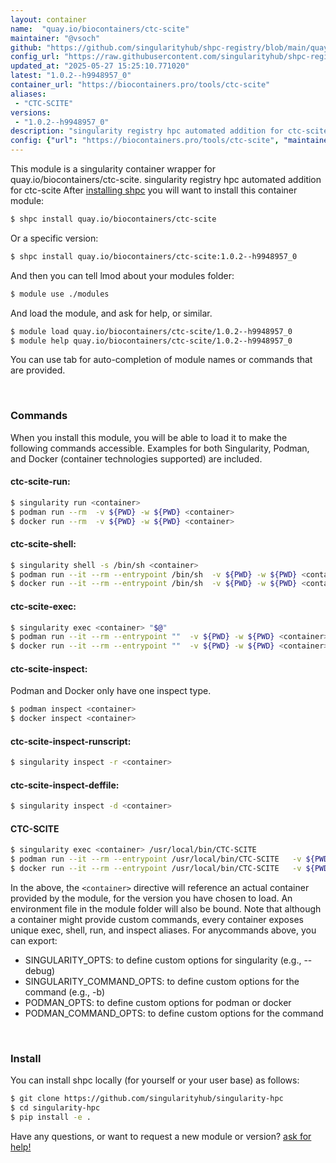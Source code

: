 ```yaml
---
layout: container
name:  "quay.io/biocontainers/ctc-scite"
maintainer: "@vsoch"
github: "https://github.com/singularityhub/shpc-registry/blob/main/quay.io/biocontainers/ctc-scite/container.yaml"
config_url: "https://raw.githubusercontent.com/singularityhub/shpc-registry/main/quay.io/biocontainers/ctc-scite/container.yaml"
updated_at: "2025-05-27 15:25:10.771020"
latest: "1.0.2--h9948957_0"
container_url: "https://biocontainers.pro/tools/ctc-scite"
aliases:
 - "CTC-SCITE"
versions:
 - "1.0.2--h9948957_0"
description: "singularity registry hpc automated addition for ctc-scite"
config: {"url": "https://biocontainers.pro/tools/ctc-scite", "maintainer": "@vsoch", "description": "singularity registry hpc automated addition for ctc-scite", "latest": {"1.0.2--h9948957_0": "sha256:32221834cd06f88dee0f7e0adf56ad7b924773fe9a16c15ef6a27baf82225c24"}, "tags": {"1.0.2--h9948957_0": "sha256:32221834cd06f88dee0f7e0adf56ad7b924773fe9a16c15ef6a27baf82225c24"}, "docker": "quay.io/biocontainers/ctc-scite", "aliases": {"CTC-SCITE": "/usr/local/bin/CTC-SCITE"}}
---
```


This module is a singularity container wrapper for quay.io/biocontainers/ctc-scite.
singularity registry hpc automated addition for ctc-scite
After [installing shpc](#install) you will want to install this container module:


```bash
$ shpc install quay.io/biocontainers/ctc-scite
```

Or a specific version:

```bash
$ shpc install quay.io/biocontainers/ctc-scite:1.0.2--h9948957_0
```

And then you can tell lmod about your modules folder:

```bash
$ module use ./modules
```

And load the module, and ask for help, or similar.

```bash
$ module load quay.io/biocontainers/ctc-scite/1.0.2--h9948957_0
$ module help quay.io/biocontainers/ctc-scite/1.0.2--h9948957_0
```

You can use tab for auto-completion of module names or commands that are provided.

<br>

### Commands

When you install this module, you will be able to load it to make the following commands accessible.
Examples for both Singularity, Podman, and Docker (container technologies supported) are included.

#### ctc-scite-run:

```bash
$ singularity run <container>
$ podman run --rm  -v ${PWD} -w ${PWD} <container>
$ docker run --rm  -v ${PWD} -w ${PWD} <container>
```

#### ctc-scite-shell:

```bash
$ singularity shell -s /bin/sh <container>
$ podman run --it --rm --entrypoint /bin/sh  -v ${PWD} -w ${PWD} <container>
$ docker run --it --rm --entrypoint /bin/sh  -v ${PWD} -w ${PWD} <container>
```

#### ctc-scite-exec:

```bash
$ singularity exec <container> "$@"
$ podman run --it --rm --entrypoint ""  -v ${PWD} -w ${PWD} <container> "$@"
$ docker run --it --rm --entrypoint ""  -v ${PWD} -w ${PWD} <container> "$@"
```

#### ctc-scite-inspect:

Podman and Docker only have one inspect type.

```bash
$ podman inspect <container>
$ docker inspect <container>
```

#### ctc-scite-inspect-runscript:

```bash
$ singularity inspect -r <container>
```

#### ctc-scite-inspect-deffile:

```bash
$ singularity inspect -d <container>
```


#### CTC-SCITE

```bash
$ singularity exec <container> /usr/local/bin/CTC-SCITE
$ podman run --it --rm --entrypoint /usr/local/bin/CTC-SCITE   -v ${PWD} -w ${PWD} <container> -c " $@"
$ docker run --it --rm --entrypoint /usr/local/bin/CTC-SCITE   -v ${PWD} -w ${PWD} <container> -c " $@"
```



In the above, the `<container>` directive will reference an actual container provided
by the module, for the version you have chosen to load. An environment file in the
module folder will also be bound. Note that although a container
might provide custom commands, every container exposes unique exec, shell, run, and
inspect aliases. For anycommands above, you can export:

 - SINGULARITY_OPTS: to define custom options for singularity (e.g., --debug)
 - SINGULARITY_COMMAND_OPTS: to define custom options for the command (e.g., -b)
 - PODMAN_OPTS: to define custom options for podman or docker
 - PODMAN_COMMAND_OPTS: to define custom options for the command

<br>

### Install

You can install shpc locally (for yourself or your user base) as follows:

```bash
$ git clone https://github.com/singularityhub/singularity-hpc
$ cd singularity-hpc
$ pip install -e .
```

Have any questions, or want to request a new module or version? [ask for help!](https://github.com/singularityhub/singularity-hpc/issues)